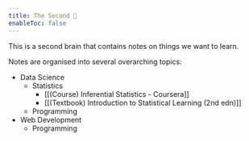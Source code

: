 ```yaml
---
title: The Second 🧠
enableToc: false
---
```


This is a second brain that contains notes on things we want to learn.

Notes are organised into several overarching topics:

* Data Science
    * Statistics
        * [[(Course) Inferential Statistics - Coursera]]
        * [[(Textbook) Introduction to Statistical Learning (2nd edn)]]
    * Programming
* Web Development
    * Programming
